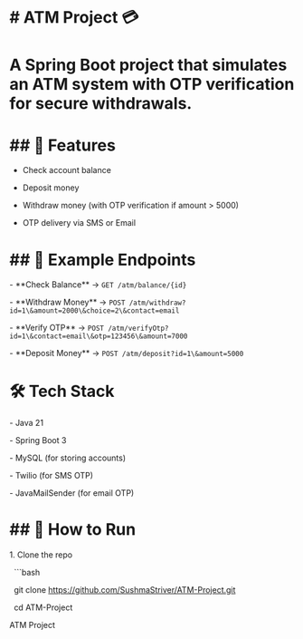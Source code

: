 # \# ATM Project 💳

# 

# A Spring Boot project that simulates an ATM system with OTP verification for secure withdrawals.

# \## 🚀 Features

- Check account balance  

- Deposit money  

- Withdraw money (with OTP verification if amount > 5000)  

- OTP delivery via SMS or Email  

# 

# \## 📌 Example Endpoints

\- \*\*Check Balance\*\* → `GET /atm/balance/{id}`  

\- \*\*Withdraw Money\*\* → `POST /atm/withdraw?id=1\&amount=2000\&choice=2\&contact=email`  

\- \*\*Verify OTP\*\* → `POST /atm/verifyOtp?id=1\&contact=email\&otp=123456\&amount=7000`  

\- \*\*Deposit Money\*\* → `POST /atm/deposit?id=1\&amount=5000`  

# 

#  🛠 Tech Stack

 \- Java 21  

 \- Spring Boot 3  

 \- MySQL (for storing accounts)  

 \- Twilio (for SMS OTP)  

 \- JavaMailSender (for email OTP)  

# 

# \## 📂 How to Run

 1\. Clone the repo  

&nbsp;  ```bash

 &nbsp;  git clone https://github.com/SushmaStriver/ATM-Project.git

&nbsp;  cd ATM-Project

 ATM Project

